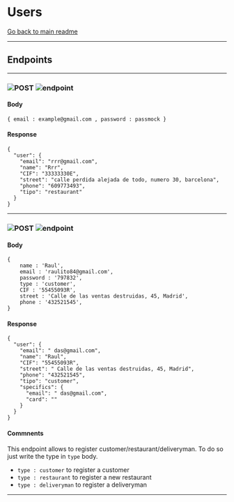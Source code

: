  
 # Users
 [Go back to main readme](../../README.md)

---

 
## Endpoints
---
### ![POST](https://img.shields.io/static/v1?label=&message=POST&color=green)  ![endpoint](https://img.shields.io/static/v1?label=&message=/login&color=000000)   
  
 #### Body 
```
{ email : example@gmail.com , password : passmock } 
``` 
 #### Response  
```
{
  "user": {
    "email": "rrr@gmail.com",
    "name": "Rrr",
    "CIF": "33333330E",
    "street": "calle perdida alejada de todo, numero 30, barcelona",
    "phone": "609773493",
    "tipo": "restaurant"
  }
}
``` 
--- 

### ![POST](https://img.shields.io/static/v1?label=&message=POST&color=green)  ![endpoint](https://img.shields.io/static/v1?label=&message=/register&color=000000)   
  
 #### Body 
```
{
    name : 'Raul',
    email : 'raulito84@gmail.com',
    password : '797832',
    type : 'customer',
    CIF : '55455093R',
    street : 'Calle de las ventas destruidas, 45, Madrid',
    phone : '432521545',
}
``` 
 #### Response 
```
{
  "user": {
    "email": " das@gmail.com",
    "name": "Raul",
    "CIF": "55455093R",
    "street": " Calle de las ventas destruidas, 45, Madrid",
    "phone": "432521545",
    "tipo": "customer",
    "specifics": {
      "email": " das@gmail.com",
      "card": ""
    }
  }
}
```
 #### Commnents

  This endpoint allows to register customer/restaurant/deliveryman. To do so just write the type in `type` body.
  * `type : customer` to register a customer
  * `type : restaurant` to register a new restaurant
  * `type : deliveryman`  to register a deliveryman

--- 


